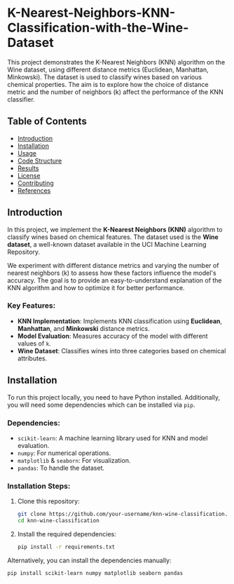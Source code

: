 # K-Nearest-Neighbors-KNN-Classification-with-the-Wine-Dataset

This project demonstrates the K-Nearest Neighbors (KNN) algorithm on the Wine dataset, using different distance metrics (Euclidean, Manhattan, Minkowski). The dataset is used to classify wines based on various chemical properties. The aim is to explore how the choice of distance metric and the number of neighbors (k) affect the performance of the KNN classifier.

## Table of Contents
- [Introduction](#introduction)
- [Installation](#installation)
- [Usage](#usage)
- [Code Structure](#code-structure)
- [Results](#results)
- [License](#license)
- [Contributing](#contributing)
- [References](#references)

## Introduction

In this project, we implement the **K-Nearest Neighbors (KNN)** algorithm to classify wines based on chemical features. The dataset used is the **Wine dataset**, a well-known dataset available in the UCI Machine Learning Repository. 

We experiment with different distance metrics and varying the number of nearest neighbors (k) to assess how these factors influence the model's accuracy. The goal is to provide an easy-to-understand explanation of the KNN algorithm and how to optimize it for better performance.

### Key Features:
- **KNN Implementation**: Implements KNN classification using **Euclidean**, **Manhattan**, and **Minkowski** distance metrics.
- **Model Evaluation**: Measures accuracy of the model with different values of `k`.
- **Wine Dataset**: Classifies wines into three categories based on chemical attributes.
  
## Installation

To run this project locally, you need to have Python installed. Additionally, you will need some dependencies which can be installed via `pip`.

### Dependencies:
- `scikit-learn`: A machine learning library used for KNN and model evaluation.
- `numpy`: For numerical operations.
- `matplotlib` & `seaborn`: For visualization.
- `pandas`: To handle the dataset.

### Installation Steps:
1. Clone this repository:
    ```bash
    git clone https://github.com/your-username/knn-wine-classification.git
    cd knn-wine-classification
    ```

2. Install the required dependencies:
    ```bash
    pip install -r requirements.txt
    ```

Alternatively, you can install the dependencies manually:
```bash
pip install scikit-learn numpy matplotlib seaborn pandas
